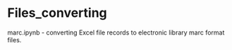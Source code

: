 # Files_converting
marc.ipynb - converting Excel file records to electronic library  marc format files.
